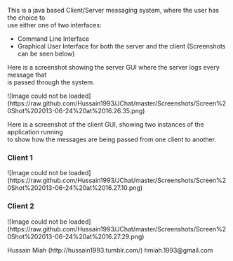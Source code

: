 <p>This is a java based Client/Server messaging system, where the user has the choice to </br>
use either one of two interfaces: </p>
<ul>
	<li>Command Line Interface</li>
	<li>Graphical User Interface for both the server and the client (Screenshots can be seen below)</li>
</ul>

<p>Here is a screenshot showing the server GUI where the server logs every message that </br>
is passed through the system.</p>
![Image could not be loaded](https://raw.github.com/Hussain1993/JChat/master/Screenshots/Screen%20Shot%202013-06-24%20at%2016.26.35.png)

<p>Here is a screenshot of the client GUI, showing two instances of the application running</br>
to show how the messages are being passed from one client to another.</p>

<h3>Client 1</h3>
![Image could not be loaded](https://raw.github.com/Hussain1993/JChat/master/Screenshots/Screen%20Shot%202013-06-24%20at%2016.27.10.png)

<h3>Client 2</h3>
![Image could not be loaded](https://raw.github.com/Hussain1993/JChat/master/Screenshots/Screen%20Shot%202013-06-24%20at%2016.27.29.png)

<p>Hussain Miah (http://hussain1993.tumblr.com/) hmiah.1993@gmail.com</p>